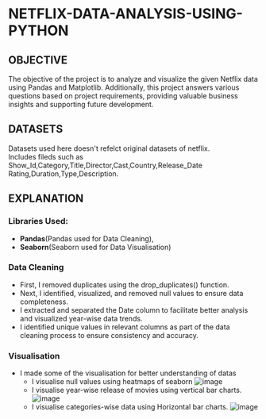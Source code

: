 # NETFLIX-DATA-ANALYSIS-USING-PYTHON
## OBJECTIVE
The objective of the project is to analyze and visualize the given Netflix data using Pandas and Matplotlib. Additionally, this project answers various questions based on project requirements, providing valuable business insights and supporting future development.
## DATASETS
<a herf="">Datasets</a> used here doesn't refelct original datasets of netflix.  
Includes fileds such as Show_Id,Category,Title,Director,Cast,Country,Release_Date	Rating,Duration,Type,Description.
## EXPLANATION
### Libraries Used:
- **Pandas**(Pandas used for Data Cleaning),
- **Seaborn**(Seaborn used for Data Visualisation)
### Data Cleaning
- First, I removed duplicates using the drop_duplicates() function.
- Next, I identified, visualized, and removed null values to ensure data completeness.
- I extracted and separated the Date column to facilitate better analysis and visualized year-wise data trends.
- I identified unique values in relevant columns as part of the data cleaning process to ensure consistency and accuracy.
### Visualisation
- I made some of the visualisation for better understanding of datas
   - I visualise null values using heatmaps of seaborn
  ![image](https://github.com/user-attachments/assets/d627a0d6-5ce3-418e-a31f-25308670c410)
   - I visualise year-wise release of movies using vertical bar charts.
  ![image](https://github.com/user-attachments/assets/c7bc29c4-0b47-4e06-b188-a0ac348472bc)
   - I visualise categories-wise data using Horizontal bar charts.
  ![image](https://github.com/user-attachments/assets/98d8cd44-5fcd-4e4e-b6f1-276b517bce0c)



